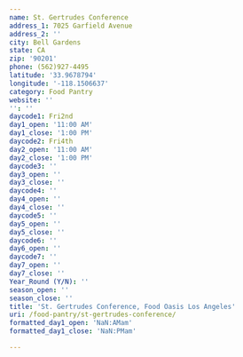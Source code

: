 ```yaml
---
name: St. Gertrudes Conference
address_1: 7025 Garfield Avenue
address_2: ''
city: Bell Gardens
state: CA
zip: '90201'
phone: (562)927-4495
latitude: '33.9678794'
longitude: '-118.1506637'
category: Food Pantry
website: ''
'': ''
daycode1: Fri2nd
day1_open: '11:00 AM'
day1_close: '1:00 PM'
daycode2: Fri4th
day2_open: '11:00 AM'
day2_close: '1:00 PM'
daycode3: ''
day3_open: ''
day3_close: ''
daycode4: ''
day4_open: ''
day4_close: ''
daycode5: ''
day5_open: ''
day5_close: ''
daycode6: ''
day6_open: ''
daycode7: ''
day7_open: ''
day7_close: ''
Year_Round (Y/N): ''
season_open: ''
season_close: ''
title: 'St. Gertrudes Conference, Food Oasis Los Angeles'
uri: /food-pantry/st-gertrudes-conference/
formatted_day1_open: 'NaN:AMam'
formatted_day1_close: 'NaN:PMam'

---
```

